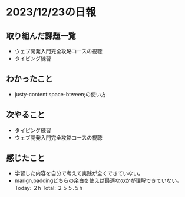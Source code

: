 # 2023/12/23の日報
## 取り組んだ課題一覧
* ウェブ開発入門完全攻略コースの視聴
* タイピング練習
## わかったこと
* justy-content:space-btween;の使い方
## 次やること
*  タイピング練習
*  ウェブ開発入門完全攻略コースの視聴
## 感じたこと
* 学習した内容を自分で考えて実践が全くできていない。
* marign,paddingどちらの余白を使えば最適なのかが理解できていない。
Today: ２h
Total: ２５５.５h
